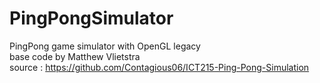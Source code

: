 # PingPongSimulator
 PingPong game simulator with OpenGL legacy<br>
 base code by Matthew Vlietstra<br>
 source : https://github.com/Contagious06/ICT215-Ping-Pong-Simulation
